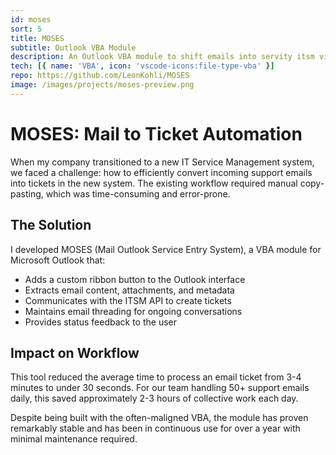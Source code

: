 ```yaml
---
id: moses
sort: 5
title: MOSES
subtitle: Outlook VBA Module
description: An Outlook VBA module to shift emails into servity itsm via API
tech: [{ name: 'VBA', icon: 'vscode-icons:file-type-vba' }]
repo: https://github.com/LeonKohli/MOSES
image: /images/projects/moses-preview.png
--- 
```


# MOSES: Mail to Ticket Automation

When my company transitioned to a new IT Service Management system, we faced a challenge: how to efficiently convert incoming support emails into tickets in the new system. The existing workflow required manual copy-pasting, which was time-consuming and error-prone.

## The Solution

I developed MOSES (Mail Outlook Service Entry System), a VBA module for Microsoft Outlook that:

- Adds a custom ribbon button to the Outlook interface
- Extracts email content, attachments, and metadata
- Communicates with the ITSM API to create tickets
- Maintains email threading for ongoing conversations
- Provides status feedback to the user

## Impact on Workflow

This tool reduced the average time to process an email ticket from 3-4 minutes to under 30 seconds. For our team handling 50+ support emails daily, this saved approximately 2-3 hours of collective work each day.

Despite being built with the often-maligned VBA, the module has proven remarkably stable and has been in continuous use for over a year with minimal maintenance required. 